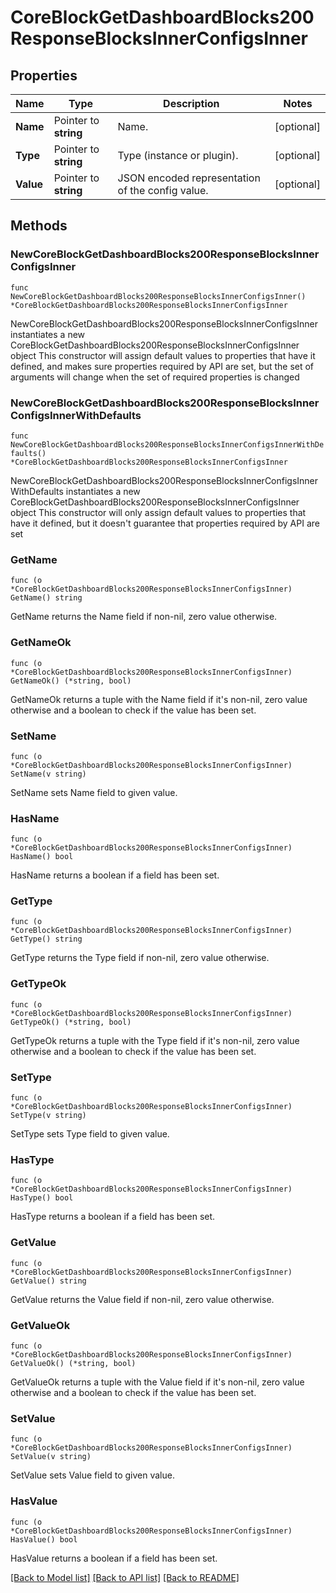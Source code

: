 # CoreBlockGetDashboardBlocks200ResponseBlocksInnerConfigsInner

## Properties

Name | Type | Description | Notes
------------ | ------------- | ------------- | -------------
**Name** | Pointer to **string** | Name. | [optional] 
**Type** | Pointer to **string** | Type (instance or plugin). | [optional] 
**Value** | Pointer to **string** | JSON encoded representation of the config value. | [optional] 

## Methods

### NewCoreBlockGetDashboardBlocks200ResponseBlocksInnerConfigsInner

`func NewCoreBlockGetDashboardBlocks200ResponseBlocksInnerConfigsInner() *CoreBlockGetDashboardBlocks200ResponseBlocksInnerConfigsInner`

NewCoreBlockGetDashboardBlocks200ResponseBlocksInnerConfigsInner instantiates a new CoreBlockGetDashboardBlocks200ResponseBlocksInnerConfigsInner object
This constructor will assign default values to properties that have it defined,
and makes sure properties required by API are set, but the set of arguments
will change when the set of required properties is changed

### NewCoreBlockGetDashboardBlocks200ResponseBlocksInnerConfigsInnerWithDefaults

`func NewCoreBlockGetDashboardBlocks200ResponseBlocksInnerConfigsInnerWithDefaults() *CoreBlockGetDashboardBlocks200ResponseBlocksInnerConfigsInner`

NewCoreBlockGetDashboardBlocks200ResponseBlocksInnerConfigsInnerWithDefaults instantiates a new CoreBlockGetDashboardBlocks200ResponseBlocksInnerConfigsInner object
This constructor will only assign default values to properties that have it defined,
but it doesn't guarantee that properties required by API are set

### GetName

`func (o *CoreBlockGetDashboardBlocks200ResponseBlocksInnerConfigsInner) GetName() string`

GetName returns the Name field if non-nil, zero value otherwise.

### GetNameOk

`func (o *CoreBlockGetDashboardBlocks200ResponseBlocksInnerConfigsInner) GetNameOk() (*string, bool)`

GetNameOk returns a tuple with the Name field if it's non-nil, zero value otherwise
and a boolean to check if the value has been set.

### SetName

`func (o *CoreBlockGetDashboardBlocks200ResponseBlocksInnerConfigsInner) SetName(v string)`

SetName sets Name field to given value.

### HasName

`func (o *CoreBlockGetDashboardBlocks200ResponseBlocksInnerConfigsInner) HasName() bool`

HasName returns a boolean if a field has been set.

### GetType

`func (o *CoreBlockGetDashboardBlocks200ResponseBlocksInnerConfigsInner) GetType() string`

GetType returns the Type field if non-nil, zero value otherwise.

### GetTypeOk

`func (o *CoreBlockGetDashboardBlocks200ResponseBlocksInnerConfigsInner) GetTypeOk() (*string, bool)`

GetTypeOk returns a tuple with the Type field if it's non-nil, zero value otherwise
and a boolean to check if the value has been set.

### SetType

`func (o *CoreBlockGetDashboardBlocks200ResponseBlocksInnerConfigsInner) SetType(v string)`

SetType sets Type field to given value.

### HasType

`func (o *CoreBlockGetDashboardBlocks200ResponseBlocksInnerConfigsInner) HasType() bool`

HasType returns a boolean if a field has been set.

### GetValue

`func (o *CoreBlockGetDashboardBlocks200ResponseBlocksInnerConfigsInner) GetValue() string`

GetValue returns the Value field if non-nil, zero value otherwise.

### GetValueOk

`func (o *CoreBlockGetDashboardBlocks200ResponseBlocksInnerConfigsInner) GetValueOk() (*string, bool)`

GetValueOk returns a tuple with the Value field if it's non-nil, zero value otherwise
and a boolean to check if the value has been set.

### SetValue

`func (o *CoreBlockGetDashboardBlocks200ResponseBlocksInnerConfigsInner) SetValue(v string)`

SetValue sets Value field to given value.

### HasValue

`func (o *CoreBlockGetDashboardBlocks200ResponseBlocksInnerConfigsInner) HasValue() bool`

HasValue returns a boolean if a field has been set.


[[Back to Model list]](../README.md#documentation-for-models) [[Back to API list]](../README.md#documentation-for-api-endpoints) [[Back to README]](../README.md)


